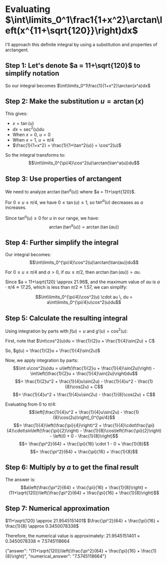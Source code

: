 # Evaluating $\int\limits_0^1\frac1{1+x^2}\arctan\left(x^{11+\sqrt{120}}\right)dx$

I'll approach this definite integral by using a substitution and properties of arctangent.

## Step 1: Let's denote $a = 11+\sqrt{120}$ to simplify notation

So our integral becomes $\int\limits_0^1\frac{1}{1+x^2}\arctan(x^a)dx$

## Step 2: Make the substitution $u = \arctan(x)$

This gives:
- $x = \tan(u)$
- $dx = \sec^2(u)du$
- When $x = 0$, $u = 0$
- When $x = 1$, $u = \pi/4$
- $\frac{1}{1+x^2} = \frac{1}{1+\tan^2(u)} = \cos^2(u)$

So the integral transforms to:
$$\int\limits_0^{\pi/4}\cos^2(u)\arctan(\tan^a(u))du$$

## Step 3: Use properties of arctangent

We need to analyze $\arctan(\tan^a(u))$ where $a = 11+\sqrt{120}$.

For $0 \leq u \leq \pi/4$, we have $0 \leq \tan(u) \leq 1$, so $\tan^a(u)$ decreases as $a$ increases.

Since $\tan^a(u) \geq 0$ for $u$ in our range, we have:
$$\arctan(\tan^a(u)) = \arctan(\tan(au))$$

## Step 4: Further simplify the integral

Our integral becomes:
$$\int\limits_0^{\pi/4}\cos^2(u)\arctan(\tan(au))du$$

For $0 \leq u \leq \pi/4$ and $a > 0$, if $au \leq \pi/2$, then $\arctan(\tan(au)) = au$.

Since $a = 11+\sqrt{120} \approx 21.96$, and the maximum value of $au$ is $a\cdot\pi/4 \approx 17.25$, which is less than $\pi/2 \approx 1.57$, we can simplify:

$$\int\limits_0^{\pi/4}\cos^2(u) \cdot au \, du = a\int\limits_0^{\pi/4}u\cos^2(u)du$$

## Step 5: Calculate the resulting integral

Using integration by parts with $f(u) = u$ and $g'(u) = \cos^2(u)$:

First, note that $\int\cos^2(u)du = \frac{1}{2}u + \frac{1}{4}\sin(2u) + C$

So, $g(u) = \frac{1}{2}u + \frac{1}{4}\sin(2u)$

Now, we apply integration by parts:
$$\int u\cos^2(u)du = u\left(\frac{1}{2}u + \frac{1}{4}\sin(2u)\right) - \int\left(\frac{1}{2}u + \frac{1}{4}\sin(2u)\right)du$$
$$= \frac{1}{2}u^2 + \frac{1}{4}u\sin(2u) - \frac{1}{4}u^2 - \frac{1}{8}\cos(2u) + C$$
$$= \frac{1}{4}u^2 + \frac{1}{4}u\sin(2u) - \frac{1}{8}\cos(2u) + C$$

Evaluating from $0$ to $\pi/4$:
$$\left[\frac{1}{4}u^2 + \frac{1}{4}u\sin(2u) - \frac{1}{8}\cos(2u)\right]_0^{\pi/4}$$
$$= \frac{1}{4}\left(\frac{\pi}{4}\right)^2 + \frac{1}{4}\cdot\frac{\pi}{4}\cdot\sin\left(\frac{\pi}{2}\right) - \frac{1}{8}\cos\left(\frac{\pi}{2}\right) - \left(0 + 0 - \frac{1}{8}\right)$$
$$= \frac{\pi^2}{64} + \frac{\pi}{16} \cdot 1 - 0 + \frac{1}{8}$$
$$= \frac{\pi^2}{64} + \frac{\pi}{16} + \frac{1}{8}$$

## Step 6: Multiply by $a$ to get the final result

The answer is:
$$a\left(\frac{\pi^2}{64} + \frac{\pi}{16} + \frac{1}{8}\right) = (11+\sqrt{120})\left(\frac{\pi^2}{64} + \frac{\pi}{16} + \frac{1}{8}\right)$$

## Step 7: Numerical approximation

$11+\sqrt{120} \approx 21.9545151401$
$\frac{\pi^2}{64} + \frac{\pi}{16} + \frac{1}{8} \approx 0.3450078338$

Therefore, the numerical value is approximately:
$21.9545151401 \times 0.3450078338 \approx 7.5745118664$

{"answer": "(11+\sqrt{120})\left(\frac{\pi^2}{64} + \frac{\pi}{16} + \frac{1}{8}\right)", "numerical_answer": "7.5745118664"}